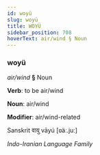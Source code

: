 ```yaml
---
id: woyü
slug: woyü
title: WOYÜ
sidebar_position: 708
hoverText: air/wind § Noun
---
```


### woyü

*air/wind* **§** Noun

**Verb**: to be air/wind

**Noun**: air/wind

**Modifier**: air/wind-related

Sanskrit वायु vāyú [ʋäː.juː]

*Indo-Iranian Language Family*